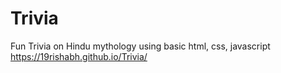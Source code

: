 # Trivia
Fun Trivia on Hindu mythology using basic html, css, javascript
https://19rishabh.github.io/Trivia/
